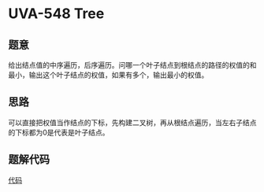 # UVA-548 Tree

## 题意

给出结点值的中序遍历，后序遍历。问哪一个叶子结点到根结点的路径的权值的和最小，输出这个叶子结点的权值，如果有多个，输出最小的权值。

## 思路

可以直接把权值当作结点的下标，先构建二叉树，再从根结点遍历，当左右子结点的下标都为0是代表是叶子结点。

## 题解代码

[代码](main.cpp)